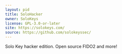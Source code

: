 ```yaml
---
layout: pid
title: SoloHacker
owner: SoloKeys
license: GPL-3.0-or-later
site: https://solokeys.com/
source: https://github.com/solokeyssec/
---
```

Solo Key hacker edition. Open source FIDO2 and more!

